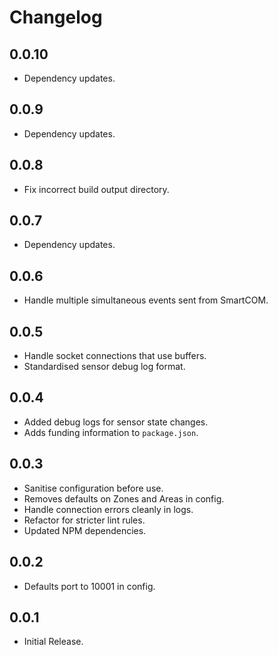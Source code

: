 # Changelog

## 0.0.10

-   Dependency updates.

## 0.0.9

-   Dependency updates.

## 0.0.8

-  Fix incorrect build output directory.

## 0.0.7

-   Dependency updates.

## 0.0.6

-   Handle multiple simultaneous events sent from SmartCOM.

## 0.0.5

-   Handle socket connections that use buffers.
-   Standardised sensor debug log format.

## 0.0.4

-   Added debug logs for sensor state changes.
-   Adds funding information to `package.json`.

## 0.0.3

-   Sanitise configuration before use.
-   Removes defaults on Zones and Areas in config.
-   Handle connection errors cleanly in logs.
-   Refactor for stricter lint rules.
-   Updated NPM dependencies.

## 0.0.2

-   Defaults port to 10001 in config.

## 0.0.1

-   Initial Release.
